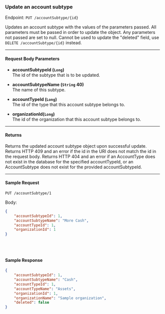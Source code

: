 ### Update an account subtype
Endpoint: `PUT /accountSubtype/{id}`

Updates an account subtype with the values of the parameters passed. All parameters must be passed in order to update the object. Any parameters not passed are set to null. Cannot be used to update the "deleted" field, use `DELETE /accountSubtype/{id}` instead.
___

#### Request Body Parameters
- **accountSubtypeId (`Long`)** <br/>
The id of the subtype that is to be updated.

- **accountSubtypeName (`String` 40)** <br/>
The name of this subtype.

- **accountTypeId (`Long`)** <br/>
The id of the type that this account subtype belongs to.

- **organizationId(`Long`)**<br/>
The id of the organization that this account subtype belongs to.
___
#### Returns
Returns the updated account subtype object upon successful update. Returns HTTP 409 and an error if the id in the URI does not match the id in the request body. Returns HTTP 404 and an error if an AccountType does not exist in the database for the specified accountTypeId, or an AccountSubtype does not exist for the provided accountSubtypeId.
___


#### Sample Request
	PUT /accountSubtype/1
Body:
```json
{
    "accountSubtypeId": 1,
    "accountSubtypeName": "More Cash",
    "accountTypeId": 1, 
	"organizationId": 1
}
```
<br/><br/>

#### Sample Response
```json
{
    "accountSubtypeId": 1,
    "accountSubtypeName": "Cash",
    "accountTypeId": 1,
    "accountTypeName": "Assets",
    "organizationId": 1,
    "organizationName": "Sample organization",
    "deleted": false
}
```
